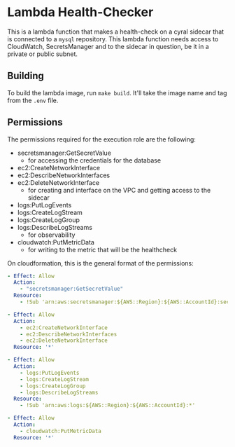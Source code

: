 # Lambda Health-Checker

This is a lambda function that makes a health-check on a cyral sidecar that is connected to a `mysql` repository.
This lambda function needs access to CloudWatch, SecretsManager and to the sidecar in question, be it in a private or public
subnet.

## Building

To build the lambda image, run `make build`. It'll take the image name and tag from the `.env` file.

## Permissions
The permissions required for the execution role are the following:

- secretsmanager:GetSecretValue
  - for accessing the credentials for the database
- ec2:CreateNetworkInterface
- ec2:DescribeNetworkInterfaces
- ec2:DeleteNetworkInterface
  - for creating and interface on the VPC and getting access to the sidecar
- logs:PutLogEvents
- logs:CreateLogStream
- logs:CreateLogGroup
- logs:DescribeLogStreams
  - for observability
- cloudwatch:PutMetricData
  - for writing to the metric that will be the healthcheck

On cloudformation, this is the general format of the permissions:
```yaml
- Effect: Allow
  Action:
    - "secretsmanager:GetSecretValue"
  Resource:
    - !Sub 'arn:aws:secretsmanager:${AWS::Region}:${AWS::AccountId}:secret:${DBSecretLocation}*'

- Effect: Allow
  Action:
    - ec2:CreateNetworkInterface
    - ec2:DescribeNetworkInterfaces
    - ec2:DeleteNetworkInterface
  Resource: '*'

- Effect: Allow
  Action:
    - logs:PutLogEvents
    - logs:CreateLogStream
    - logs:CreateLogGroup
    - logs:DescribeLogStreams
  Resource:
    - !Sub 'arn:aws:logs:${AWS::Region}:${AWS::AccountId}:*'

- Effect: Allow
  Action:
    - cloudwatch:PutMetricData
  Resource: '*'
 
```
